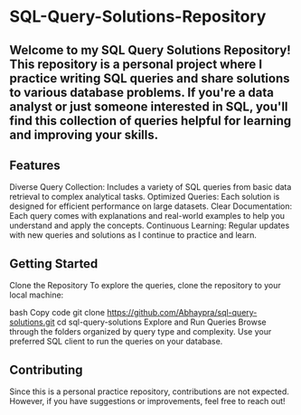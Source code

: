 # SQL-Query-Solutions-Repository
## Welcome to my SQL Query Solutions Repository! This repository is a personal project where I practice writing SQL queries and share solutions to various database problems. If you're a data analyst or just someone interested in SQL, you'll find this collection of queries helpful for learning and improving your skills.

## Features
Diverse Query Collection: Includes a variety of SQL queries from basic data retrieval to complex analytical tasks.
Optimized Queries: Each solution is designed for efficient performance on large datasets.
Clear Documentation: Each query comes with explanations and real-world examples to help you understand and apply the concepts.
Continuous Learning: Regular updates with new queries and solutions as I continue to practice and learn.
## Getting Started
Clone the Repository
To explore the queries, clone the repository to your local machine:

bash
Copy code
git clone https://github.com/Abhaypra/sql-query-solutions.git
cd sql-query-solutions
Explore and Run Queries
Browse through the folders organized by query type and complexity. Use your preferred SQL client to run the queries on your database.

## Contributing
Since this is a personal practice repository, contributions are not expected. However, if you have suggestions or improvements, feel free to reach out!
